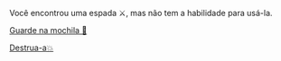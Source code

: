 Você encontrou uma espada ⚔️, mas não tem a habilidade para usá-la.

[Guarde na mochila 💼](2-1A.md)

[Destrua-a💥](2-1B.md)
